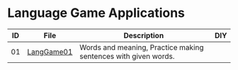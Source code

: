 # Language Game Applications

| ID | File | Description | DIY | 
|--|--|--|--|
|01| [LangGame01](https://github.com/MK316/Spring2023/blob/main/DL/apps/LangGame01.ipynb) | Words and meaning, Practice making sentences with given words.||
